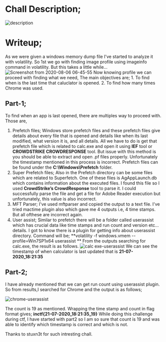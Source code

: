 # Chall Description;

![description](https://user-images.githubusercontent.com/47820151/89540654-3285c700-d7b2-11ea-9ffa-7f2c6ef73c04.png)

# Writeup;
  As we were given a windows memory dump file I've started to analyze it with volatility.
  So 1st we go with finding image profile using imageinfo command in volatility.
  But this takes a little while...
   ![Screenshot from 2020-08-06 06-45-55](https://user-images.githubusercontent.com/47820151/89539506-ade67900-d7b0-11ea-968e-04625af18f5c.png)
  Now knowing profile we can proceed with finding what we need, 
  The main objectives are; 1. To find when is the last time that caluclator is opened.
                           2. To find how many times Chrome was used.
## Part-1; 
To find when an app is last opened, there are multiples way to proceed with. Those are,
1. Prefetch files;
    Windows store prefetch files and these prefetch files give details about every file that is opened and details like when its last modified, what version it is, and all details.
    All we have to do is get that prefetch file which is related to calc.exe and open it using **IEF** tool or **CROWDSTRIKE CROWDRESPONSE** tool.
    But issue with this method is you should be able to extract and open .pf files properly. Unfortunately the timestamp mentioned in this process is incorrect.
    Prefetch files can be found under the **C:\Windows\Prefetch** folder.
2. Super Prefetch files;
    Also in the Prefetch directory can be some files which are related to Superfetch. One of these files is AgAppLaunch.db which contains information about the       executed files. I found this file so I used **CrowdStrike’s CrowdResponse** tool to parse it. I could successfully parse the file and get a file for Adobe Reader execution but unfortunately, this value is also incorrect.
3. MFT Parser;
    I've used mftparser and copied the output to a text file. I've tried mactime plugin also which gave me 4 outputs i.e, 4 time stamps. But all ofthese are incorrect again.
4. User assist;
    Similar to prefetch there will be a folder called userassist which has crucial data like time stamps and run count and version etc... details. I got to know there is a plugin for getting info about userassist directory.
    Command will be;    **volatility -f windows.vmem --profile=Win7SP1x64 userassist **
    From the outputs searching for calc.exe, the result is as follows.
    ![calc exe-userassist](https://user-images.githubusercontent.com/47820151/89549192-d8d6ca00-d7bc-11ea-8611-b33386bb6e3f.png)
    We can see the timestamp of when calculator is last 
updated that is **21-07-2020_18:21:35**

## Part-2;
  I have already mentioned that we can get run count using userassist plugin. So from results,I searched for Chrome and the output is as follows;
  
  
  ![chrome-userassist](https://user-images.githubusercontent.com/47820151/89549764-982b8080-d7bd-11ea-8c1c-c5737413360d.png)
  
  The count is 19 as mentioned.
Wrapping the time stamp and count in flag format gives; **inctf{21-07-2020_18:21:35_19}**
While doing this challenge during ctf, I have started with part2 so I am so sure that count is 19 and was able to identify which timestamp is correct and which is not.

Thanks to stuxn3t for such intresting chall.

